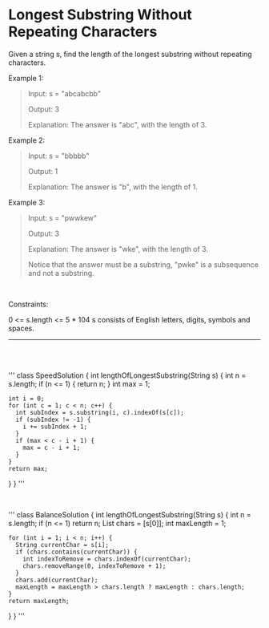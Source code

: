# Longest Substring Without Repeating Characters

Given a string s, find the length of the longest substring without repeating characters.


Example 1:
> Input: s = "abcabcbb"
>
> Output: 3
>
> Explanation: The answer is "abc", with the length of 3.

Example 2:
> Input: s = "bbbbb"
>
> Output: 1
>
> Explanation: The answer is "b", with the length of 1.

Example 3:
> Input: s = "pwwkew"
>
> Output: 3
>
> Explanation: The answer is "wke", with the length of 3.
>
> Notice that the answer must be a substring, "pwke" is a subsequence and not a substring.

<br/> 
   
Constraints:

0 <= s.length <= 5 * 104
s consists of English letters, digits, symbols and spaces.


<hr/>

<br/> <br/> 

'''
class SpeedSolution {
  int lengthOfLongestSubstring(String s) {
    int n = s.length;
    if (n <= 1) {
      return n;
    }
    int max = 1;

    int i = 0;
    for (int c = 1; c < n; c++) {
      int subIndex = s.substring(i, c).indexOf(s[c]);
      if (subIndex != -1) {
        i += subIndex + 1;
      }
      if (max < c - i + 1) {
        max = c - i + 1;
      }
    }
    return max;
  }
}
'''

<br/> 

'''
class BalanceSolution {
  int lengthOfLongestSubstring(String s) {
    int n = s.length;
    if (n <= 1) return n;
    List<String> chars = [s[0]];
    int maxLength = 1;

    for (int i = 1; i < n; i++) {
      String currentChar = s[i];
      if (chars.contains(currentChar)) {
        int indexToRemove = chars.indexOf(currentChar);
        chars.removeRange(0, indexToRemove + 1);
      }
      chars.add(currentChar);
      maxLength = maxLength > chars.length ? maxLength : chars.length;
    }
    return maxLength;
  }
}
'''

